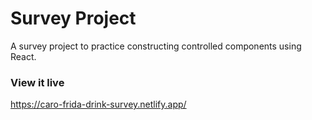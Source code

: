 # Survey Project
A survey project to practice constructing controlled components using React.

### View it live
https://caro-frida-drink-survey.netlify.app/
